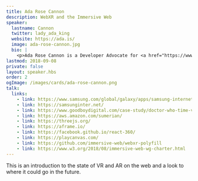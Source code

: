 ```yaml
---
title: Ada Rose Cannon
description: WebXR and the Immersive Web
speaker:
  lastname: Cannon
  twitter: lady_ada_king
  website: https://ada.is/
  image: ada-rose-cannon.jpg
  bio: |
    <p>Ada Rose Cannon is a Developer Advocate for <a href="https://www.samsung.com/uk/apps/samsung-internet/">Samsung Internet</a>, she loves building VR capable websites and is really passionate about how Virtual Reality can be the future the Web and how the web could be the future of VR!!</p>
lastmod: 2018-09-08
private: false
layout: speaker.hbs
order: 2
ogImage: /images/cards/ada-rose-cannon.png
talk:
  links:
    - link: https://www.samsung.com/global/galaxy/apps/samsung-internet/
    - link: https://samsunginter.net/
    - link: https://www.goodboydigital.com/case-study/doctor-who-time-vortex-360o
    - link: https://aws.amazon.com/sumerian/
    - link: https://threejs.org/
    - link: https://aframe.io/
    - link: https://facebook.github.io/react-360/
    - link: https://playcanvas.com/
    - link: https://github.com/immersive-web/webxr-polyfill
    - link: https://www.w3.org/2018/08/immersive-web-wg-charter.html
---
```


This is an introduction to the state of VR and AR on the web and a look to where it could go in the future.
